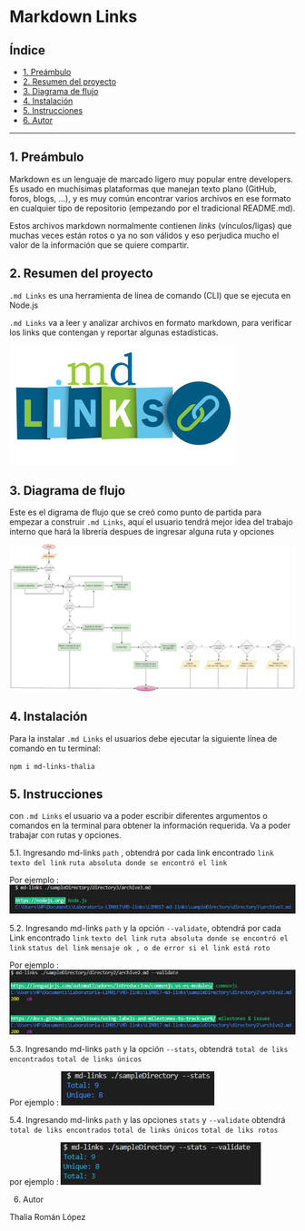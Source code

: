 # Markdown Links

## Índice

* [1. Preámbulo](#1-preámbulo)
* [2. Resumen del proyecto](#2-resumen-del-proyecto)
* [3. Diagrama de flujo](#3-diagrama-de-flujo)
* [4. Instalación](#4-instalacion)
* [5. Instrucciones](#5-instrucciones)
* [6. Autor](#6-autor)

***

## 1. Preámbulo

Markdown es un lenguaje de marcado
ligero muy popular entre developers. Es usado en muchísimas plataformas que
manejan texto plano (GitHub, foros, blogs, ...), y es muy común
encontrar varios archivos en ese formato en cualquier tipo de repositorio
(empezando por el tradicional README.md).

Estos archivos markdown normalmente contienen _links_ (vínculos/ligas) que
muchas veces están rotos o ya no son válidos y eso perjudica mucho el valor de
la información que se quiere compartir.
## 2. Resumen del proyecto

`.md Links` es una herramienta de línea de comando (CLI) que se ejecuta en Node.js

`.md Links` va a leer y analizar archivos en formato markdown, para verificar los links que contengan y reportar algunas estadísticas.

![mdLinks](./images/mdLinks.png)


## 3. Diagrama de flujo
Este es el digrama de flujo que se creó como punto de partida para empezar a construir `.md Links`, aquí el usuario tendrá mejor idea del trabajo interno que hará la librería despues de ingresar alguna ruta y opciones

![flujograma](./images/flujograma-md-links-thaliaroman.jpg)


## 4. Instalación
Para la instalar  `.md Links` el usuarios debe ejecutar la siguiente línea de comando en tu terminal:

`npm i md-links-thalia`

## 5. Instrucciones
con `.md Links` el usuario va a poder escribir diferentes argumentos o comandos en la terminal para obtener la información requerida. Va a poder trabajar con rutas y opciones.

5.1. Ingresando  md-links `path` , obtendrá por cada link encontrado
`link` `texto del link`
`ruta absoluta donde se encontró el link`

Por ejemplo :
![ejemplo con path](./images/path.jpeg)

5.2. Ingresando md-links `path` y la opción `--validate`, obtendrá por cada Link encontrado
`link` `texto del link`
`ruta absoluta donde se encontró el link`
`status del link` `mensaje ok , o de error si el link está roto`

Por ejemplo :
![ejemplo con path y validate](./images/path--validate.jpeg)

5.3. Ingresando md-links `path` y la opción `--stats`, obtendrá
`total de liks encontrados`
`total de links únicos`

Por ejemplo :
![ejemplo con path y stats](./images/path--stats.jpeg)

5.4. Ingresando md-links `path` y las opciones `stats` y `--validate` obtendrá
`total de liks encontrados`
`total de links únicos`
`total de liks rotos`

por ejemplo :
![ejemplo con path y stats](./images/path--validate--stats.jpeg)

6. Autor

Thalia Román López








